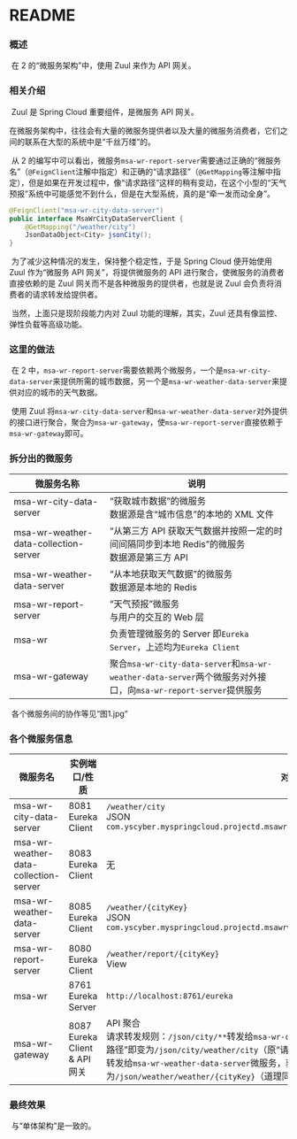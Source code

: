# README



### 概述

​	在 2 的“微服务架构”中，使用 Zuul 来作为 API 网关。



### 相关介绍

​	Zuul 是 Spring Cloud 重要组件，是微服务 API 网关。

​	在微服务架构中，往往会有大量的微服务提供者以及大量的微服务消费者，它们之间的联系在大型的系统中是“千丝万缕”的。

​	从 2 的编写中可以看出，微服务`msa-wr-report-server`需要通过正确的“微服务名”（`@FeignClient`注解中指定）和正确的“请求路径”（`@GetMapping`等注解中指定），但是如果在开发过程中，像“请求路径”这样的稍有变动，在这个小型的“天气预报”系统中可能感觉不到什么，但是在大型系统，真的是“牵一发而动全身”。

```java
@FeignClient("msa-wr-city-data-server")
public interface MsaWrCityDataServerClient {
    @GetMapping("/weather/city")
    JsonDataObject<City> jsonCity();
}
```

​	为了减少这种情况的发生，保持整个稳定性，于是 Spring Cloud 便开始使用 Zuul 作为“微服务 API 网关”，将提供微服务的 API 进行聚合，使微服务的消费者直接依赖的是 Zuul 网关而不是各种微服务的提供者，也就是说 Zuul 会负责将消费者的请求转发给提供者。

​	当然，上面只是现阶段能力内对 Zuul 功能的理解，其实，Zuul 还具有像监控、弹性负载等高级功能。



### 这里的做法

​	在 2 中，`msa-wr-report-server`需要依赖两个微服务，一个是`msa-wr-city-data-server`来提供所需的城市数据，另一个是`msa-wr-weather-data-server`来提供对应的城市的天气数据。

​	使用 Zuul 将`msa-wr-city-data-server`和`msa-wr-weather-data-server`对外提供的接口进行聚合，聚合为`msa-wr-gateway`，使`msa-wr-report-server`直接依赖于`msa-wr-gateway`即可。

 

### 拆分出的微服务

| 微服务名称                            | 说明                                                         |
| ------------------------------------- | ------------------------------------------------------------ |
| msa-wr-city-data-server               | “获取城市数据”的微服务<br/>数据源是含“城市信息”的本地的 XML 文件 |
| msa-wr-weather-data-collection-server | “从第三方 API 获取天气数据并按照一定的时间间隔同步到本地 Redis”的微服务<br/>数据源是第三方 API |
| msa-wr-weather-data-server            | “从本地获取天气数据”的微服务<br/>数据源是本地的 Redis        |
| msa-wr-report-server                  | “天气预报”微服务<br/>与用户的交互的 Web 层                   |
| msa-wr                                | 负责管理微服务的 Server 即`Eureka Server`，上述均为`Eureka Client` |
| msa-wr-gateway                        | 聚合`msa-wr-city-data-server`和`msa-wr-weather-data-server`两个微服务对外接口，向`msa-wr-report-server`提供服务 |

​	各个微服务间的协作等见“图1.jpg”



### 各个微服务信息

| 微服务名                              | 实例端口/性质                    | 对外接口                                                     |
| ------------------------------------- | -------------------------------- | ------------------------------------------------------------ |
| msa-wr-city-data-server               | 8081<br/>Eureka Client           | `/weather/city`<br/>JSON<br/>`com.yscyber.myspringcloud.projectd.msawrcitydataserver.pojo.JsonDataObject` |
| msa-wr-weather-data-collection-server | 8083<br/>Eureka Client           | 无                                                           |
| msa-wr-weather-data-server            | 8085<br/>Eureka Client           | `/weather/{cityKey}`<br/>JSON<br/>`com.yscyber.myspringcloud.projectd.msawrweatherdataserver.pojo.json.WeatherJsonObject` |
| msa-wr-report-server                  | 8080<br/>Eureka Client           | `/weather/report/{cityKey}`<br/>View                         |
| msa-wr                                | 8761<br/>Eureka Server           | `http://localhost:8761/eureka`                               |
| msa-wr-gateway                        | 8087<br>Eureka Client & API 网关 | API 聚合<br/>请求转发规则：`/json/city/**`转发给`msa-wr-city-data-server`微服务，获取“城市”数据的“请求路径”即变为`/json/city/weather/city`（原“请求路径”加上“请求转发规则”）；`/json/weather/**`转发给`msa-wr-weather-data-server`微服务，获取“对应城市的天气”数据的请求数据即变为`/json/weather/weather/{cityKey}`（道理同上） |



### 最终效果

​	与“单体架构”是一致的。